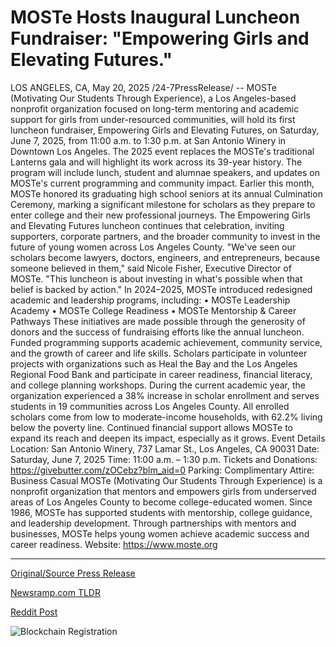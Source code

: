 # MOSTe Hosts Inaugural Luncheon Fundraiser: "Empowering Girls and Elevating Futures."

LOS ANGELES, CA, May 20, 2025 /24-7PressRelease/ -- MOSTe (Motivating Our Students Through Experience), a Los Angeles-based nonprofit organization focused on long-term mentoring and academic support for girls from under-resourced communities, will hold its first luncheon fundraiser, Empowering Girls and Elevating Futures, on Saturday, June 7, 2025, from 11:00 a.m. to 1:30 p.m. at San Antonio Winery in Downtown Los Angeles.  The 2025 event replaces the MOSTe's traditional Lanterns gala and will highlight its work across its 39-year history. The program will include lunch, student and alumnae speakers, and updates on MOSTe's current programming and community impact.  Earlier this month, MOSTe honored its graduating high school seniors at its annual Culmination Ceremony, marking a significant milestone for scholars as they prepare to enter college and their new professional journeys. The Empowering Girls and Elevating Futures luncheon continues that celebration, inviting supporters, corporate partners, and the broader community to invest in the future of young women across Los Angeles County.  "We've seen our scholars become lawyers, doctors, engineers, and entrepreneurs, because someone believed in them," said Nicole Fisher, Executive Director of MOSTe. "This luncheon is about investing in what's possible when that belief is backed by action."  In 2024–2025, MOSTe introduced redesigned academic and leadership programs, including: •	MOSTe Leadership Academy •	MOSTe College Readiness •	MOSTe Mentorship & Career Pathways  These initiatives are made possible through the generosity of donors and the success of fundraising efforts like the annual luncheon. Funded programming supports academic achievement, community service, and the growth of career and life skills. Scholars participate in volunteer projects with organizations such as Heal the Bay and the Los Angeles Regional Food Bank and participate in career readiness, financial literacy, and college planning workshops.   During the current academic year, the organization experienced a 38% increase in scholar enrollment and serves students in 19 communities across Los Angeles County. All enrolled scholars come from low to moderate-income households, with 62.2% living below the poverty line. Continued financial support allows MOSTe to expand its reach and deepen its impact, especially as it grows.  Event Details Location: San Antonio Winery, 737 Lamar St., Los Angeles, CA 90031 Date: Saturday, June 7, 2025 Time: 11:00 a.m. – 1:30 p.m. Tickets and Donations: https://givebutter.com/zOCebz?blm_aid=0 Parking: Complimentary Attire: Business Casual  MOSTe (Motivating Our Students Through Experience) is a nonprofit organization that mentors and empowers girls from underserved areas of Los Angeles County to become college-educated women. Since 1986, MOSTe has supported students with mentorship, college guidance, and leadership development. Through partnerships with mentors and businesses, MOSTe helps young women achieve academic success and career readiness.  Website: https://www.moste.org 

---

[Original/Source Press Release](https://www.24-7pressrelease.com/press-release/522983/moste-hosts-inaugural-luncheon-fundraiser-empowering-girls-and-elevating-futures)
                    

[Newsramp.com TLDR](https://newsramp.com/curated-news/moste-to-host-luncheon-fundraiser-empowering-girls-and-elevating-futures/8e5cf179419bb614a7b38d3137ee2eb3) 

 



[Reddit Post](https://www.reddit.com/r/newsramp/comments/1kqyzi7/moste_to_host_luncheon_fundraiser_empowering/) 



![Blockchain Registration](https://cdn.newsramp.app/24-7PressRelease/qrcode/255/20/dave7MJB.webp)